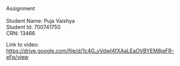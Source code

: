 Assignment
<br/>
<br/>
Student Name: Puja Vaishya<br/>
Student Id: 700741750<br/>
CRN: 13466<br/>

Link to video: https://drive.google.com/file/d/1c4G_vVdwI4fXAaLEaOVBYEM8jeFR-eFp/view
